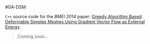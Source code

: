 #GA-DSM

`C++` source code for the *BMEI 2014* paper: [Greedy Algorithm Based Deformable Simplex Meshes Using Gradient Vector Flow as External Energy](http://ieeexplore.ieee.org/xpl/articleDetails.jsp?arnumber=7002770).

>Coming soon...
